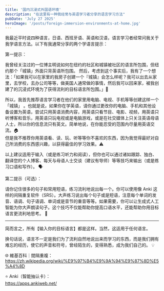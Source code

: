 ```yaml
---
title: '国内沉浸式外国语环境'
description: "在这里有一种我经常与英语学习者分享的语言学习方法"
pubDate: 'July 27 2025'
heroImage: '/posts/foreign-immersion-environments-at-home.jpg'
---
```

我最近平时说四种语言，日语、西班牙语、英语和汉语，语言学习者经常问我关于我学语言方法。以下有我通常分享的两个学语言提示：

第一提示：

我曾经关注过的一位博主明说如何在纽约的社区和城镇被社区的语言所包围，但纽约那个「城镇」外面只背英语所包围。
然后，考虑到这个事实后，我有了一个想法：「如果我可以在家里的我房子创建一个『城镇』会怎么样呢？我可以出去从家里，去学校，去办公司等等，做美国人通常做的事情，然后我可以回来家，被我创建了的沉浸式环境为了获得流利的目标语言所包围。」🌃 

所以，我首先推荐语言学习者在他们的家里用电脑、电视、手机等等创建这样一个「城镇」 。也就是说，如果你在学英语，请你通过更改你的电脑、手机和其他设备设置为英语，尝试只用英语消费内容，用英语只看节目、电影、视频，用英语只听博客和音乐，用英语只玩电视或是电脑游戏，或是在社交媒体上只关注英语母语人士，所以你的信息流只有英文。简单地说，在你能忍受的范围内尽量用英语交流。🏠<br />
但是我不推荐你用英语看、读、玩、听等等你不喜欢的东西，因为我觉得最好对自己所消费的东西感兴趣，以获得最佳的学习效果。⚠️

以上建议适用于输入（或是练习听力和阅读），但你也可以通过诸如跟踪、独白、翻译您的个人博客、每天与母语人士交谈（建议有导师）等等技巧来输出（或是练习口语和写作）。 🗣️

第二提示（可选）：

请你记住很多的句子和常用短语，练习流利地说出每一个。你可以使用像 Anki 这样的间隔重复软件（SRS）。大声练习说出每个句子或是短语，注意每个单词的发音、语调、句子语调、单词或是音节的重音等等。如果需要，你可以让生成式人工智能为你大声朗读句子。这个技巧不仅能帮助你提高口语水平，还能帮助你用目标语言更流利地思考。 📝

---

简而言之，所有【输入你的目标语言】都是这样。当然，这适用于任何语言。

换句话说，语言不一定是我们为了流利自然地说出来而学习的东西，而是我们拥有难忘的经历，使它的声音和符号，曾经陌生的，变得熟悉，成为我们自己的。 💡

🌐 維基百科｜間隔重複：<br/>
https://zh.wikipedia.org/wiki/%E9%97%B4%E9%9A%94%E9%87%8D%E5%A4%8D

⭐️ Anki（智能抽认卡）：<br/>
https://apps.ankiweb.net/